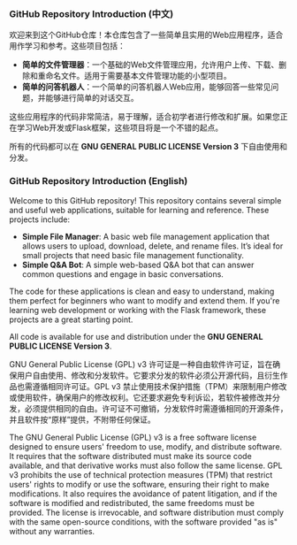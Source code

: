 ### GitHub Repository Introduction (中文)

欢迎来到这个GitHub仓库！本仓库包含了一些简单且实用的Web应用程序，适合用作学习和参考。这些项目包括：

- **简单的文件管理器**：一个基础的Web文件管理应用，允许用户上传、下载、删除和重命名文件。适用于需要基本文件管理功能的小型项目。
- **简单的问答机器人**：一个简单的问答机器人Web应用，能够回答一些常见问题，并能够进行简单的对话交互。

这些应用程序的代码非常简洁，易于理解，适合初学者进行修改和扩展。如果您正在学习Web开发或Flask框架，这些项目将是一个不错的起点。

所有的代码都可以在 **GNU GENERAL PUBLIC LICENSE Version 3** 下自由使用和分发。

### GitHub Repository Introduction (English)

Welcome to this GitHub repository! This repository contains several simple and useful web applications, suitable for learning and reference. These projects include:

- **Simple File Manager**: A basic web file management application that allows users to upload, download, delete, and rename files. It’s ideal for small projects that need basic file management functionality.
- **Simple Q&A Bot**: A simple web-based Q&A bot that can answer common questions and engage in basic conversations.

The code for these applications is clean and easy to understand, making them perfect for beginners who want to modify and extend them. If you're learning web development or working with the Flask framework, these projects are a great starting point.

All code is available for use and distribution under the **GNU GENERAL PUBLIC LICENSE Version 3**.







GNU General Public License (GPL) v3 许可证是一种自由软件许可证，旨在确保用户自由使用、修改和分发软件。它要求分发的软件必须公开源代码，且衍生作品也需遵循相同许可证。GPL v3 禁止使用技术保护措施（TPM）来限制用户修改或使用软件，确保用户的修改权利。它还要求避免专利诉讼，若软件被修改并分发，必须提供相同的自由。许可证不可撤销，分发软件时需遵循相同的开源条件，并且软件按“原样”提供，不附带任何保证。

The GNU General Public License (GPL) v3 is a free software license designed to ensure users' freedom to use, modify, and distribute software. It requires that the software distributed must make its source code available, and that derivative works must also follow the same license. GPL v3 prohibits the use of technical protection measures (TPM) that restrict users' rights to modify or use the software, ensuring their right to make modifications. It also requires the avoidance of patent litigation, and if the software is modified and redistributed, the same freedoms must be provided. The license is irrevocable, and software distribution must comply with the same open-source conditions, with the software provided "as is" without any warranties.

